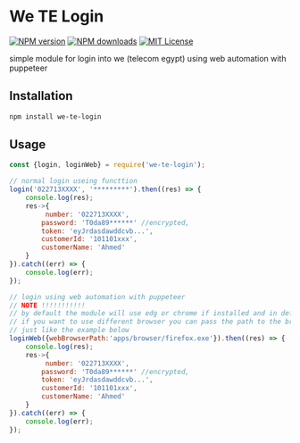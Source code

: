 # We TE Login
[![NPM version][npm-version-image]][npm-url]
[![NPM downloads][npm-downloads-image]][npm-downloads-url]
[![MIT License][license-image]][license-url]

simple module for login into we (telecom egypt) using web automation with puppeteer

## Installation

```bash
npm install we-te-login
```

## Usage

```js
const {login, loginWeb} = require('we-te-login');

// normal login useing functtion
login('022713XXXX', '*********').then((res) => {
    console.log(res);
    res->{
         number: '022713XXXX',
        password: 'T0da89******' //encrypted,
        token: 'eyJrdasdawddcvb...',
        customerId: '101101xxx',
        customerName: 'Ahmed'
    }
}).catch((err) => {
    console.log(err);
});

// login using web automation with puppeteer
// NOTE !!!!!!!!!!!
// by default the module will use edg or chrome if installed and in default path
// if you want to use different browser you can pass the path to the browser to webBrowserPath
// just like the example below
loginWeb({webBrowserPath:'apps/browser/firefox.exe'}).then((res) => {
    console.log(res);
    res->{
         number: '022713XXXX',
        password: 'T0da89******' //encrypted,
        token: 'eyJrdasdawddcvb...',
        customerId: '101101xxx',
        customerName: 'Ahmed'
    }
}).catch((err) => {
    console.log(err);
});

```

[license-image]: https://img.shields.io/badge/license-ISC-blue.svg?style=flat
[license-url]: LICENSE

[npm-url]: https://npmjs.org/package/we-te-login
[npm-version-image]: https://img.shields.io/npm/v/we-te-login.svg?style=flat

[npm-downloads-image]: https://img.shields.io/npm/dm/we-te-login.svg?style=flat
[npm-downloads-url]: https://npmcharts.com/compare/we-te-login?minimal=true